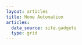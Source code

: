 ```yaml
---
layout: articles
title: Home Automation
articles:
  data_source: site.gadgets
  type: grid
---
```




